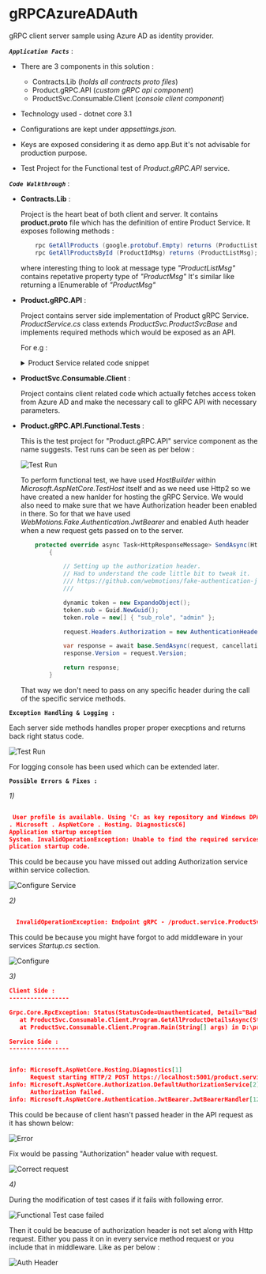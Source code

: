 # gRPCAzureADAuth
gRPC client server sample using Azure AD as identity provider.

***```Application Facts```*** :

- There are 3 components in this solution : 
    - Contracts.Lib (*holds all contracts proto files*)
    - Product.gRPC.API (*custom gRPC api component*)
    - ProductSvc.Consumable.Client (*console client component*)    

- Technology used - dotnet core 3.1

- Configurations are kept under *appsettings.json*. 

- Keys are exposed considering it as demo app.But it's not advisable for production purpose.

- Test Project for the Functional test of *Product.gRPC.API* service.


***```Code Walkthrough```*** :

- **Contracts.Lib** : 

    Project is the heart beat of both client and server. It contains **product.proto** file which has the definition of entire Product Service. It exposes following methods :

    ```C#
        rpc GetAllProducts (google.protobuf.Empty) returns (ProductListMsg);
        rpc GetAllProductsById (ProductIdMsg) returns (ProductListMsg);
    ```

    where interesting thing to look at message type *"ProductListMsg"* contains repetative property type of *"ProductMsg"* It's similar like returning a IEnumerable of *"ProductMsg"*

- **Product.gRPC.API** :

    Project contains server side implementation of Product gRPC Service. *ProductService.cs* class extends *ProductSvc.ProductSvcBase* and implements required methods which would be exposed as an API. 

    For e.g :
    
    <details>

    <summary>Product Service related code snippet </summary>
    <p>


    ```C#
        // Original method gets generated by : public static partial class ProductSvc

        [grpc::BindServiceMethod(typeof(ProductSvc), "BindService")]
        public abstract partial class ProductSvcBase
        {
        public virtual global::System.Threading.Tasks.Task<global::Contracts.Lib.ProductListMsg> GetAllProducts(global::Google.Protobuf.WellKnownTypes.Empty request, grpc::ServerCallContext context)
        {
            throw new grpc::RpcException(new grpc::Status(grpc::StatusCode.Unimplemented, ""));
        }

        public virtual global::System.Threading.Tasks.Task<global::Contracts.Lib.ProductListMsg> GetAllProductsById(global::Contracts.Lib.ProductIdMsg request, grpc::ServerCallContext context)
        {
            throw new grpc::RpcException(new grpc::Status(grpc::StatusCode.Unimplemented, ""));
        }

        }
        
        /// Overriden methods :
        public override async Task<ProductListMsg> GetAllProducts(Empty request, ServerCallContext context)
        {
            // Logic goes in here.
        }
    ```

    </p>
    </details>


- **ProductSvc.Consumable.Client** :

    Project contains client related code which actually fetches access token from Azure AD and make the necessary call to gRPC API with necessary parameters. 


- **Product.gRPC.API.Functional.Tests** :

    This is the test project for "Product.gRPC.API" service component as the name suggests.
    Test runs can be seen as per below :

    ![Test Run](./Images/gRPC-Auth-5.png)

    
    To perform functional test, we have used *HostBuilder* within *Microsoft.AspNetCore.TestHost* itself and as we need use Http2 so we have created a new hanlder for hosting the gRPC Service. We would also need to make sure that we have Authorization header been enabled in there. So for that we have used *WebMotions.Fake.Authentication.JwtBearer* and enabled Auth header when a new request gets passed on to the server.

    ```C#
        protected override async Task<HttpResponseMessage> SendAsync(HttpRequestMessage request, CancellationToken cancellationToken)
            {

                // Setting up the authorization header. 
                // Had to understand the code little bit to tweak it. 
                /// https://github.com/webmotions/fake-authentication-jwtbearer/blob/eea2b6bc6a69064a3cb85101aaf8a71142b7756b/src/WebMotions.Fake.Authentication.JwtBearer/HttpClientExtensions.cs#L86
                /// 

                dynamic token = new ExpandoObject();
                token.sub = Guid.NewGuid();
                token.role = new[] { "sub_role", "admin" };

                request.Headers.Authorization = new AuthenticationHeaderValue(FakeJwtBearerDefaults.AuthenticationScheme, JsonConvert.SerializeObject(token));

                var response = await base.SendAsync(request, cancellationToken);
                response.Version = request.Version;

                return response;
            }
    ```

    That way we don't need to pass on any specific header during the call of the specific service methods.


**```Exception Handling & Logging :```**

Each server side methods handles proper proper execptions and returns back right status code. 

![Test Run](./Images/gRPC-Auth-6.png)

For logging console has been used which can be extended later.

**```Possible Errors & Fixes :```**

*1)*

```json

 User profile is available. Using 'C: as key repository and Windows DPAPI to encrypt keys at rest. 
. Microsoft . AspNetCore . Hosting. DiagnosticsC6] 
Application startup exception 
System. InvalidOperationException: Unable to find the required services. Please add all the required services by calling 'IServiceC011ection.AddAuthorization' inside the call to 
plication startup code. 
```

This could be because you have missed out adding Authorization service within service collection. 

![Configure Service](./Images/gRPC-Auth-1.png)

*2)* 

```json

  InvalidOperationException: Endpoint gRPC - /product.service.ProductSvc/GetA11Products contains authorization metadata, but a middleware was not found that supports authorization   
```

This could be because you might have forgot to add middleware in your services *Startup.cs* section. 

![Configure](./Images/gRPC-Auth-1.png)

*3)*

```json
Client Side :
-----------------

Grpc.Core.RpcException: Status(StatusCode=Unauthenticated, Detail="Bad gRPC response. HTTP status code: 401")
   at ProductSvc.Consumable.Client.Program.GetAllProductDetailsAsync(String productGrpcAPIUrl, String accessToken) in D:\projects\sughosneo-github\repos\gRPCAzureADAuth\Src\Clients\ProductSvc.Consumable.Client\Program.cs:line 132
   at ProductSvc.Consumable.Client.Program.Main(String[] args) in D:\projects\sughosneo-github\repos\gRPCAzureADAuth\Src\Clients\ProductSvc.Consumable.Client\Program.cs:line 27

Service Side :
-----------------


info: Microsoft.AspNetCore.Hosting.Diagnostics[1]
      Request starting HTTP/2 POST https://localhost:5001/product.service.ProductSvc/GetAllProducts application/grpc
info: Microsoft.AspNetCore.Authorization.DefaultAuthorizationService[2]
      Authorization failed.
info: Microsoft.AspNetCore.Authentication.JwtBearer.JwtBearerHandler[12]


```

This could be because of client hasn't passed header in the API request as it has shown below:

![Error](./Images/gRPC-Auth-3.png)

Fix would be passing "Authorization" header value with request. 

![Correct request](./Images/gRPC-Auth-3.png)

*4)*

During the modification of test cases if it fails with following error. 


![Functional Test case failed](./Images/gRPC-Auth-7.png)

Then it could be beacuse of authorization header is not set along with Http request. Either you pass it on in every service method request or you include that in middleware. Like as per below :


![Auth Header](./Images/gRPC-Auth-8.png)